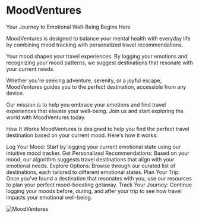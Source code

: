 # MoodVentures

Your Journey to Emotional Well-Being Begins Here

MoodVentures is designed to balance your mental health with everyday life by combining mood tracking with personalized travel recommendations.

Your mood shapes your travel experiences. By logging your emotions and recognizing your mood patterns, we suggest destinations that resonate with your current needs.

Whether you're seeking adventure, serenity, or a joyful escape, MoodVentures guides you to the perfect destination, accessible from any device.

Our mission is to help you embrace your emotions and find travel experiences that elevate your well-being. Join us and start exploring the world with MoodVentures today.

How It Works
MoodVentures is designed to help you find the perfect travel destination based on your current mood. Here's how it works:

Log Your Mood: Start by logging your current emotional state using our intuitive mood tracker.
Get Personalized Recommendations: Based on your mood, our algorithm suggests travel destinations that align with your emotional needs.
Explore Options: Browse through our curated list of destinations, each tailored to different emotional states.
Plan Your Trip: Once you've found a destination that resonates with you, use our resources to plan your perfect mood-boosting getaway.
Track Your Journey: Continue logging your moods before, during, and after your trip to see how travel impacts your emotional well-being.



![MoodVentures](https://github.com/user-attachments/assets/84f929ab-24b8-4f2e-aeb7-43627ab5d196)
